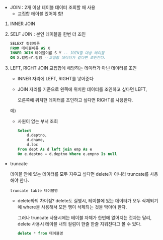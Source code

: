 * JOIN : 2개 이상 테이블 데이터 조회할 때 사용
    * 교집합 테이블 있어야 함!

1. INNER JOIN
2. SELF JOIN : 본인 테이블을 한번 더 조인
    ```SQL
    SELEXT 컬럼이름
    FROM 테이블이름 AS X
    INNER JOIN 테이블이름 S Y -- JOIN할 대상 테이블
    ON X.컬럼=Y.컬럼 --교집합 데이터가 같다면 조인한다.
    ```
3. LEFT, RIGHT JOIN
    교집합에 해당하는 데이터가 아닌 데이터를 조인
    - INNER 자리에 LEFT, RIGHT를 넣어준다
    - JOIN 자리를 기준으로 왼쪽에 위치한 데이터를 조인하고 싶다면 LEFT,
     
        오른쪽에 위치한 데이터를 조인하고 싶다면 RIGHT를 사용한다.
       
     예)
    - 사원이 없는 부서 조회
		```sql
        Select 
			d.deptno,
			d.dname,
			d.loc
		From dept As d left join emp As e 
		On e.deptno = d.deptno Where e.empno Is null
        ```

*  truncate

    테이블 안에 있는 데이터를 모두 지우고 싶다면 delete가 아니라 truncate를 사용해야 한다.
    ```spl
    truncate table 테이블명    
    ```
    * delete와의 차이점?
        delete도 실행시, 테이블에 있는 데이터가 모두 삭제되기에  where을 사용해서 모든 행이 삭제되는 것을 막아야 한다.
        
        그러나 truncate 사용시에는 테이블 자체가 한번에 없어지는 것과는 달리, delete 사용시 테이블 내의 컬럼이 한줄 한줄 지워진다고 볼 수 있다.
        ```sql
        delete * from 테이블명 
        ```
    

